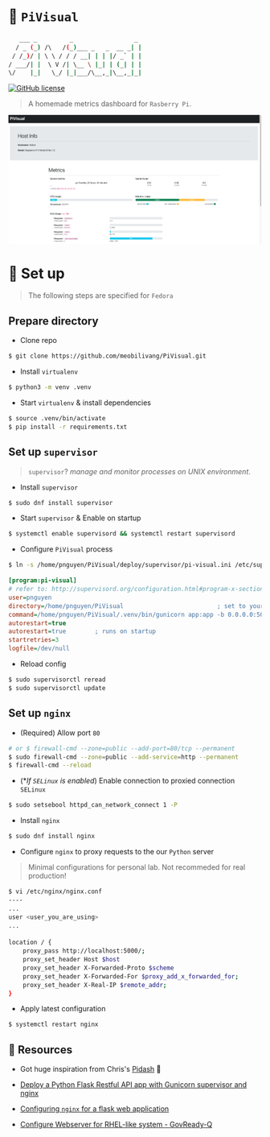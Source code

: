 # :telescope: `PiVisual`

```bash
   ___ _         _                 _
  / _ (_) /\   /(_)___ _   _  __ _| |
 / /_)/ | \ \ / / / __| | | |/ _` | |
/ ___/| |  \ V /| \__ \ |_| | (_| | |
\/    |_|   \_/ |_|___/\__,_|\__,_|_|
```

[![GitHub license](https://img.shields.io/badge/license-Apache-blue.svg)](https://github.com/meobilivang/PiVisual/blob/master/LICENSE)

> A homemade metrics dashboard for `Rasberry Pi`.

![deployed page](./docs/imgs/page.png)

# :wrench: Set up

> The following steps are specified for `Fedora`

## Prepare directory

- Clone repo

```bash
$ git clone https://github.com/meobilivang/PiVisual.git
```

- Install `virtualenv`

```bash
$ python3 -m venv .venv
```

- Start `virtualenv` & install dependencies

```bash
$ source .venv/bin/activate
$ pip install -r requirements.txt
```

## Set up `supervisor`

> `supervisor`? *manage and monitor processes on UNIX environment*.

- Install `supervisor`

```bash
$ sudo dnf install supervisor
```

- Start `supervisor` & Enable on startup

```bash
$ systemctl enable supervisord && systemctl restart supervisord
```

- Configure `PiVisual` process

```bash
$ ln -s /home/pnguyen/PiVisual/deploy/supervisor/pi-visual.ini /etc/supervisor/conf.d/pi-visual.conf
```

```ini
[program:pi-visual]
# refer to: http://supervisord.org/configuration.html#program-x-section-settings
user=pnguyen
directory=/home/pnguyen/PiVisual                          ; set to your own path
command=/home/pnguyen/PiVisual/.venv/bin/gunicorn app:app -b 0.0.0.0:5000       ; set to your own path
autorestart=true
autorestart=true        ; runs on startup
startretries=3
logfile=/dev/null
```

- Reload config

```bash
$ sudo supervisorctl reread
$ sudo supervisorctl update
```

## Set up `nginx`

- (Required) Allow port `80`

```bash
# or $ firewall-cmd --zone=public --add-port=80/tcp --permanent
$ sudo firewall-cmd --zone=public --add-service=http --permanent
$ firewall-cmd --reload
```

- (**If `SELinux` is enabled*) Enable connection to proxied connection `SELinux`

```bash
$ sudo setsebool httpd_can_network_connect 1 -P
```

- Install `nginx`

```bash
$ sudo dnf install nginx
```

- Configure `nginx` to proxy requests to the our `Python` server
> Minimal configurations for personal lab. Not recommeded for real production!
```bash
$ vi /etc/nginx/nginx.conf
----
...
user <user_you_are_using>
...

location / {
    proxy_pass http://localhost:5000/;
    proxy_set_header Host $host
    proxy_set_header X-Forwarded-Proto $scheme
    proxy_set_header X-Forwarded-For $proxy_add_x_forwarded_for;
    proxy_set_header X-Real-IP $remote_addr;
}
```

- Apply latest configuration

```bash
$ systemctl restart nginx
```

## :book: Resources

- Got huge inspiration from Chris's [Pidash](`https://github.com/chrisx8/pidash`) :pray:

- [Deploy a Python Flask Restful API app with Gunicorn supervisor and nginx](https://thucnc.medium.com/deploy-a-python-flask-restful-api-app-with-gunicorn-supervisor-and-nginx-62b20d62691f)
- [Configuring `nginx` for a flask web application](https://www.patricksoftwareblog.com/how-to-configure-nginx-for-a-flask-web-application/)
- [Configure Webserver for RHEL-like system - GovReady-Q](https://govready-q.readthedocs.io/en/v0.9.1/configure_webserver.html)
